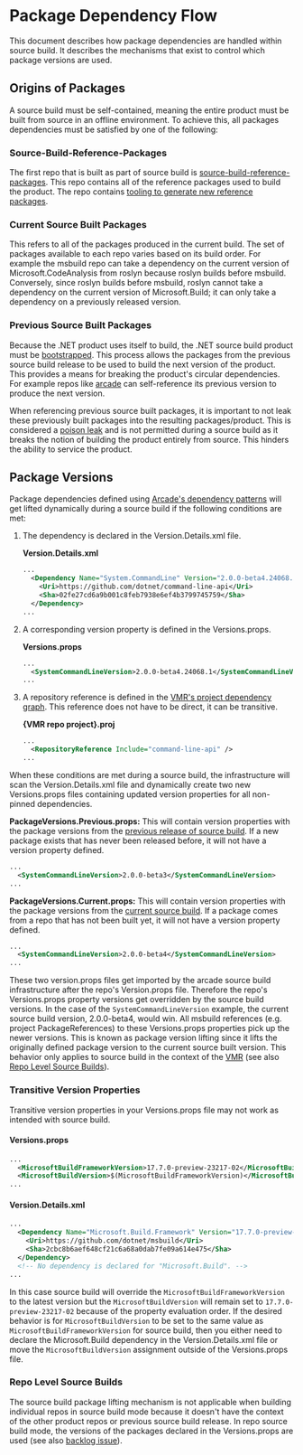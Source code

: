 # Package Dependency Flow

This document describes how package dependencies are handled within source
build. It describes the mechanisms that exist to control which package versions
are used.

## Origins of Packages

A source build must be self-contained, meaning the entire product must be built
from source in an offline environment. To achieve this, all packages
dependencies must be satisfied by one of the following:

### Source-Build-Reference-Packages

The first repo that is built as part of source build is
[source-build-reference-packages](https://github.com/dotnet/source-build-reference-packages).
This repo contains all of the reference packages used to build the product. The
repo contains [tooling to generate new reference
packages](https://github.com/dotnet/source-build-reference-packages?tab=readme-ov-file#adding-new-packages).

### Current Source Built Packages

This refers to all of the packages produced in the current build. The set of
packages available to each repo varies based on its build order. For example the
msbuild repo can take a dependency on the current version of
Microsoft.CodeAnalysis from roslyn because roslyn builds before msbuild.
Conversely, since roslyn builds before msbuild, roslyn cannot take a dependency
on the current version of Microsoft.Build; it can only take a dependency on a
previously released version.

### Previous Source Built Packages

Because the .NET product uses itself to build, the .NET source build product
must be [bootstrapped](./bootstrapping-guidelines.md). This process allows the
packages from the previous source build release to be used to build the next
version of the product. This provides a means for breaking the product's
circular dependencies. For example repos like
[arcade](https://github.com/dotnet/arcade) can self-reference its previous
version to produce the next version.

When referencing previous source built packages, it is important to not leak
these previously built packages into the resulting packages/product. This is
considered a [poison leak](./leak-detection.md) and is not permitted during a
source build as it breaks the notion of building the product entirely from
source. This hinders the ability to service the product.

## Package Versions

Package dependencies defined using [Arcade's dependency
patterns](https://github.com/dotnet/arcade/blob/main/Documentation/Darc.md) will
get lifted dynamically during a source build if the following conditions are
met:

1. The dependency is declared in the Version.Details.xml file.

    **Version.Details.xml**

    ```xml
    ...
      <Dependency Name="System.CommandLine" Version="2.0.0-beta4.24068.1">
        <Uri>https://github.com/dotnet/command-line-api</Uri>
        <Sha>02fe27cd6a9b001c8feb7938e6ef4b3799745759</Sha>
      </Dependency>
    ...
    ```

1. A corresponding version property is defined in the Versions.props.

    **Versions.props**

    ```xml
    ...
      <SystemCommandLineVersion>2.0.0-beta4.24068.1</SystemCommandLineVersion>
    ...
    ```

1. A repository reference is defined in the [VMR's project dependency
 graph](https://github.com/dotnet/dotnet/tree/main/repo-projects). This
reference does not have to be direct, it can be transitive.

    **{VMR repo project}.proj**

    ```xml
    ...
      <RepositoryReference Include="command-line-api" />
    ...
    ```

When these conditions are met during a source build, the infrastructure will
scan the Version.Details.xml file and dynamically create two new Versions.props
files containing updated version properties for all non-pinned dependencies.

**PackageVersions.Previous.props:** This will contain version properties with
the package versions from the [previous release of source
build](#previous-source-built-packages). If a new package exists that has never
been released before, it will not have a version property defined.

```xml
...
  <SystemCommandLineVersion>2.0.0-beta3</SystemCommandLineVersion>
...
```

**PackageVersions.Current.props:** This will contain version properties with the
package versions from the [current source
build](#current-source-built-packages). If a package comes from a repo that has
not been built yet, it will not have a version property defined.

```xml
...
  <SystemCommandLineVersion>2.0.0-beta4</SystemCommandLineVersion>
...
```

These two version.props files get imported by the arcade source build
infrastructure after the repo's Version.props file. Therefore the repo's
Versions.props property versions get overridden by the source build versions. In
the case of the `SystemCommandLineVersion` example, the current source build
version, 2.0.0-beta4, would win. All msbuild references (e.g. project
PackageReferences) to these Versions.props properties pick up the newer
versions. This is known as package version lifting since it lifts the originally
defined package version to the current source built version. This behavior only
applies to source build in the context of the
[VMR](https://github.com/dotnet/dotnet) (see also [Repo Level Source
Builds](#repo-level-source-builds)).

### Transitive Version Properties

Transitive version properties in your Versions.props file may not work as
intended with source build.

#### Versions.props

```xml
...
  <MicrosoftBuildFrameworkVersion>17.7.0-preview-23217-02</MicrosoftBuildFrameworkPackageVersion>
  <MicrosoftBuildVersion>$(MicrosoftBuildFrameworkVersion)</MicrosoftBuildPackageVersion>
...
```

#### Version.Details.xml

```xml
...
  <Dependency Name="Microsoft.Build.Framework" Version="17.7.0-preview-23217-02">
    <Uri>https://github.com/dotnet/msbuild</Uri>
    <Sha>2cbc8b6aef648cf21c6a68a0dab7fe09a614e475</Sha>
  </Dependency>
  <!-- No dependency is declared for "Microsoft.Build". -->
...
```

In this case source build will override the `MicrosoftBuildFrameworkVersion` to
the latest version but the `MicrosoftBuildVersion` will remain set to
`17.7.0-preview-23217-02` because of the property evaluation order. If the
desired behavior is for `MicrosoftBuildVersion` to be set to the same value as
`MicrosoftBuildFrameworkVersion` for source build, then you either need to
declare the Microsoft.Build dependency in the Version.Details.xml file or move
the `MicrosoftBuildVersion` assignment outside of the Versions.props file.

### Repo Level Source Builds

The source build package lifting mechanism is not applicable when building
individual repos in source build mode because it doesn't have the context of the
other product repos or previous source build release. In repo source build mode,
the versions of the packages declared in the Versions.props are used (see also
[backlog issue](https://github.com/dotnet/source-build/issues/3562)).
